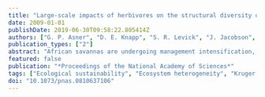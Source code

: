 ```yaml
---
title: "Large-scale impacts of herbivores on the structural diversity of African savannas"
date: 2009-01-01
publishDate: 2019-06-30T09:58:22.805414Z
authors: ["G. P. Asner", "D. E. Knapp", "S. R. Levick", "J. Jacobson", "R. Emerson", "T. Kennedy-Bowdoin", "M. S. Colgan", "R. E. Martin"]
publication_types: ["2"]
abstract: "African savannas are undergoing management intensification, and decision makers are increasingly challenged to balance the needs of large herbivore populations with the maintenance of vegetation and ecosystem diversity. Ensuring the sustainability of Africa's natural protected areas requires information on the efficacy of management decisions at large spatial scales, but often neither experimental treatments nor large-scale responses are available for analysis. Using a new airborne remote sensing system, we mapped the three-dimensional (3-D) structure of vegetation at a spatial resolution of 56 cm throughout 1640 ha of savanna after 6-, 22-, 35-, and 41-year exclusions of herbivores, as well as in unprotected areas, across Kruger National Park in South Africa. Areas in which herbivores were excluded over the short term (6 years) contained 38%–80% less bare ground compared with those that were exposed to mammalian herbivory. In the longer-term (textgreater 22 years), the 3-D structure of woody vegetation differed significantly between protected and accessible landscapes, with up to 11-fold greater woody canopy cover in the areas without herbivores. Our maps revealed 2 scales of ecosystem response to herbivore consumption, one broadly mediated by geologic substrate and the other mediated by hillslope-scale variation in soil nutrient availability and moisture conditions. Our results are the first to quantitatively illustrate the extent to which herbivores can affect the 3-D structural diversity of vegetation across large savanna landscapes."
featured: false
publication: "*Proceedings of the National Academy of Sciences*"
tags: ["Ecological sustainability", "Ecosystem heterogeneity", "Kruger national park", "Park management", "Protected areas", "South africa", "Vegetation structure"]
doi: "10.1073/pnas.0810637106"
---
```


